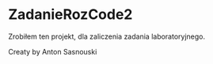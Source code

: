 # ZadanieRozCode2

Zrobiłem ten projekt, dla zaliczenia zadania laboratoryjnego.

Creaty by Anton Sasnouski 

